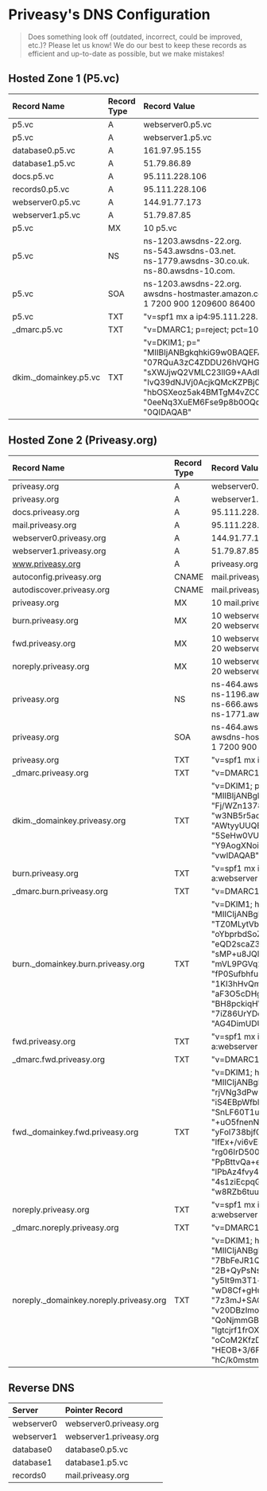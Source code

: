 # Priveasy's DNS Configuration

> Does something look off (outdated, incorrect, could be improved, etc.)? Please let us know! We do our best to keep these records as efficient and up-to-date as possible, but we make mistakes!

## Hosted Zone 1 (P5.vc)

|Record Name|Record Type|Record Value|TTL|Alias|Routing Policy|Differentiator|
| :------------ | :------------ | :------------ | :------------ | :------------ | :------------ | :------------ |
|p5.vc|A|webserver0.p5.vc||Yes|Weighted|200|
|p5.vc|A|webserver1.p5.vc||Yes|Weighted|50|
|database0.p5.vc|A|161.97.95.155|10800|No|Simple||
|database1.p5.vc|A|51.79.86.89|10800|No|Simple||
|docs.p5.vc|A|95.111.228.106|10800|No|Simple||
|records0.p5.vc|A|95.111.228.106|10800|No|Simple||
|webserver0.p5.vc|A|144.91.77.173|10800|No|Simple||
|webserver1.p5.vc|A|51.79.87.85|10800|No|Simple||
|p5.vc|MX|10 p5.vc|10800|No|Simple||
|p5.vc|NS|ns-1203.awsdns-22.org.<br>ns-543.awsdns-03.net.<br>ns-1779.awsdns-30.co.uk.<br>ns-80.awsdns-10.com.|172800|No|Simple||
|p5.vc|SOA|ns-1203.awsdns-22.org.<br>awsdns-hostmaster.amazon.com.<br>1 7200 900 1209600 86400|900|No|Simple||
|p5.vc|TXT|"v=spf1 mx a ip4:95.111.228.106/32 include:mail.priveasy.org -all"|10800|No|Simple||
|_dmarc.p5.vc|TXT|"v=DMARC1; p=reject; pct=100"|10800|No|Simple||
|dkim._domainkey.p5.vc|TXT|"v=DKIM1; p=" "MIIBIjANBgkqhkiG9w0BAQEFAAOCAQ8AMIIBCgKCAQEAoLgiU64/jJQcKeUgaJMT" "07RQuA3zC4ZDDU26hVQHGVwHI4AbuTkZUEe3DOWoP52iw5lCK+sB0h6tjqx7JtLj" "sXWJjwQ2VMLC23llG9+AAdLGlsi9vYPfvwWkW/zkndnD2FynD/R8ej0rh0c37EFO" "IvQ39dNJVj0AcjkQMcKZPBj0a5Sl1NHpZHKgVK+0z+ucR7fJRPwilGj9Mvk1qTwU" "hbOSXeoz5ak4BMTgM4vZC0/seE0LvAGF46yZyny+rrc6rGXhyeUfW91K+CXfF1CT" "0eeNq3XuEM6Fse9p8b0OQquetO8RITaO6kGFr3iradNgpJkpr79fmh4XreNoznvD" "0QIDAQAB"|3600|No|Simple||

## Hosted Zone 2 (Priveasy.org)

|Record Name|Record Type|Record Value|TTL|Alias|Routing Policy|Differentiator|
| :------------ | :------------ | :------------ | :------------ | :------------ | :------------ | :------------ |
|priveasy.org|A|webserver0.priveasy.org||Yes|Weighted|200|
|priveasy.org|A|webserver1.priveasy.org||Yes|Weighted|50|
|docs.priveasy.org|A|95.111.228.106|10800|No|Simple||
|mail.priveasy.org|A|95.111.228.106|10800|No|Simple||
|webserver0.priveasy.org|A|144.91.77.173|10800|No|Simple||
|webserver1.priveasy.org|A|51.79.87.85|10800|No|Simple||
|www.priveasy.org|A|priveasy.org||Yes|Simple||
|autoconfig.priveasy.org|CNAME|mail.priveasy.org|172800|No|Simple||
|autodiscover.priveasy.org|CNAME|mail.priveasy.org|172800|No|Simple||
|priveasy.org|MX|10 mail.priveasy.org|10800|No|Simple||
|burn.priveasy.org|MX|10 webserver0.priveasy.org<br>20 webserver1.priveasy.org|10800|No|Simple||
|fwd.priveasy.org|MX|10 webserver0.priveasy.org<br>20 webserver1.priveasy.org|10800|No|Simple||
|noreply.priveasy.org|MX|10 webserver0.priveasy.org<br>20 webserver1.priveasy.org|10800|No|Simple||
|priveasy.org|NS|ns-464.awsdns-58.com.<br>ns-1196.awsdns-21.org.<br>ns-666.awsdns-19.net.<br>ns-1771.awsdns-29.co.uk.|172800|No|Simple||
|priveasy.org|SOA|ns-464.awsdns-58.com.<br>awsdns-hostmaster.amazon.com.<br>1 7200 900 1209600 86400|900|No|Simple||
|priveasy.org|TXT|"v=spf1 mx ip4:95.111.228.106/32 a:mail.priveasy.org -all"|10800|No|Simple||
|_dmarc.priveasy.org|TXT|"v=DMARC1; p=reject; pct=100"|10800|No|Simple||
|dkim._domainkey.priveasy.org|TXT|"v=DKIM1; p=" "MIIBIjANBgkqhkiG9w0BAQEFAAOCAQ8AMIIBCgKCAQEAwigNdV1jHCPvZ5UraLd1" "Fj/WZn1378Yk2lriJivVqNTYlKoBesk3Quoqw3r72CGlHXxT188AfHrLGgoFaqaF" "w3NB5r5acOGE7RgeNE5Hm+pQZEwbDME0cx242RA8P1yrQrMNGf/lmZ4Xa44MTjeK" "AWtyyUUQEpIUjtllCdWeTqrwtz8qHR8jQivJWzqWExIQQ+VwzVQKZpiYcOwaRtEP" "5SeHw0VUG1gQKWw5eZ2k4YkHrn3gNXVG3+YyvGGCYJU1rWQQ1uqhXhWDWy5TPtfK" "Y9AogXNoir+1i8V3uq6HnHu6PiM8CB6NCDIkUVeqQax3DbEirUkuPV5IO8zWYis9" "vwIDAQAB"|3600|No|Simple||
|burn.priveasy.org|TXT|"v=spf1 mx ip4:144.91.77.173/32 ip4:51.79.87.85/32 a:webserver0.priveasy.org a:webserver1.priveasy.org -all"|10800|No|Simple||
|_dmarc.burn.priveasy.org|TXT|"v=DMARC1; p=reject; pct=100"|10800|No|Simple||
|burn._domainkey.burn.priveasy.org|TXT|"v=DKIM1; h=sha256; k=rsa; p=" "MIICIjANBgkqhkiG9w0BAQEFAAOCAg8AMIICCgKCAgEAtF/2vp1JjuJUQHnjKAa" "TZ0MLytVbp7/K/xvKGh5GRf8ZWYXe9Yyg34s4RNiL6AABBp4+9FoJTkqZibGzPK" "oYbprbdSoZJj8xD6FoD6Yyl2l5Edd3ozB3lx+KPjlsYCOj/+EZW0mksD6k7kz4+" "eQD2scaZ3grYSwj2ah9KmRzSwYaTtLys2paw8Qd3WPbwQSB/kPYRJsLSiaVhMNT" "sMP+u8JQMS4C22tMFGsoVYPbaxJokcW4cKa2pJ7LeijRz6h2RlClj4YC2KY0+eb" "mVL9PGVq2PlmNtYA6CBRkxaZ/yUYUR0GaRZSEXxlO7yRmK547jRObIkvVZZW03q" "fP0SufbhfuOqcpjY0YhFTvivly/2DtJlhFaKqVm5sbqLkpn537jYmVwr4A+Km6e" "1KI3hHvQmggBNJqPyHn/2X2mmTajbIe/bgkP/At/zhMnmwUrYLcVk1XyMC6qitw" "aF3O5cDHg1Q7iTX25LdadX8sh7bjG67JuIBb9QmYgdbO08hvLMSelM7MzzQsCSl" "BH8pckiqHWzLvqD7zGBNrRBvlPuMo8jOpgA6L5mCyycGSldvC83O7QTMgz9UJD2" "7iZ86UrYDqXlIOVvrsBkHnMF8ORCv4nuCTZ1X0ALoevbHN2UbqdHMK2ywOGBsy6" "AG4DimUDUfCI4GvwhsJhvmMCAwEAAQ=="|3600|No|Simple||
|fwd.priveasy.org|TXT|"v=spf1 mx ip4:144.91.77.173/32 ip4:51.79.87.85/32 a:webserver0.priveasy.org a:webserver1.priveasy.org -all"|10800|No|Simple||
|_dmarc.fwd.priveasy.org|TXT|"v=DMARC1; p=reject; pct=100"|10800|No|Simple||
|fwd._domainkey.fwd.priveasy.org|TXT|"v=DKIM1; h=sha256; k=rsa; p=" "MIICIjANBgkqhkiG9w0BAQEFAAOCAg8AMIICCgKCAgEAmt083QIhR7IE2tgDfla" "rjVNg3dPwP2XTxTQafsW/aIcWa0uCfm+bsz3ezlXPqil5s27rG5Cza7vxBi7P3S" "iS4EBpWfbPM/KxE+3s5X/xxCKqqZifAcvyeeFZC3DjL5pfoxvrHqztIYL1QaLuX" "SnLF60T1uN3dl2kVYBtgJqwmQSpTOu2jqPAO56DoOtyon0zi7e+T/Qlxeod+1Sh" "+uO5fnenN/1bzj1LBUZhfTzf3VhaSRAbmSBWujoFZEKrvBCja35B96notSLgHnP" "yFol738bjf0scy1vbmCjAHuVmMJDkWre0WSYWIpp7BCfpHzT0j4S7K2mQf4tezr" "lfEx+/vi6vEKVoCqWwpARYNDihIv6IENz5it2wGpVqPdGf2+fjvut4YSlM03Axx" "rg06IrD500HcPdM02O3dKk0wfLLNoUfMma1oOZ4LDI5Pjvws6sUZhAbNECu66Ba" "PpBttvQa+eODbT8+BzJfHMNhaZ/T2FZN2HRghgDPcvI+6yVTW/eJSK+xc7G+pqZ" "lPbAz4fvy4J7LQKpovFJ8MSdHM+7wTv0xhFe7NHBow/FjXf9w9qUOdSyauWwhT3" "4s1ziEcpqGnrX6p8bbRGsZWePpfPYEawfa1Zk+bDvvZQlwTym7pKwvkaNB7NmSz" "w8RZb6tuurLIyR2rvDoSQ10CAwEAAQ=="|3600|No|Simple||
|noreply.priveasy.org|TXT|"v=spf1 mx ip4:144.91.77.173/32 ip4:51.79.87.85/32 a:webserver0.priveasy.org a:webserver1.priveasy.org -all"|10800|No|Simple||
|_dmarc.noreply.priveasy.org|TXT|"v=DMARC1; p=reject; pct=100"|10800|No|Simple||
|noreply._domainkey.noreply.priveasy.org|TXT|"v=DKIM1; h=sha256; k=rsa; p=" "MIICIjANBgkqhkiG9w0BAQEFAAOCAg8AMIICCgKCAgEAu/yluGOKbtL6oxZ1rVz" "7BbFeJR1Q6N2ZmqL3WS28ps6Gqj1MGPQZ+2vMMVVGjZRm5M1AiMTnUtSASdUCX9" "2B+QyPsNsz3Y8V7/nvXJkrVlU7HYBS4GQg9k3Mbmr/37rnJDLuAK4yHmDAzfmAP" "y5It9m3T1+fMG/kE7CFc4+DxxLLRZJA3E33Af/ah8hQpW/v1l4saj2dciamdxbW" "wD8Cf+gHuWpFfmM9lquuTLcT11LedWzJcWG/mVWfen5Cb/AtLCyRQ2FUU70Xccy" "7z3mJ+SAQI2bvzZW2XM0L9TA1b5PrJFFJEiY0oosUyF1+8mJkGmT50xC/7a2+25" "v20DBzImorz5qJ0Rsw8aMBGI+Uo4hxByCxZPFPRLz/Mq2CQjLaRDi942uTQYNWC" "QoNjmmGBSN1pnwbFhAx9e8bo4LWnhpgWfhvkiWAXX54rbQ589pWJkQkCWnFBUYw" "lgtcjrf1frOXOAmlC4zVWWNJ9smEDB6q/AQuH+luUY6MMOn2XteoGT+WNObzJsx" "oCoM2KfzDzdIw20IOlGhb1RlHaabPs5K5c6rTIiOIR1mLa8ypX8EhtMl8Rg9hGE" "HEOB+3/6FzISnSEltfPvVBUzkPNzy9QJx6MwI/pD9dbkjSOq5wS/oNsedB4y0eX" "hC/k0mstm7yK+kHcp8msqb8CAwEAAQ=="|3600|No|Simple||

## Reverse DNS

|Server|Pointer Record|
| :------------ | :------------ |
|webserver0|webserver0.priveasy.org|
|webserver1|webserver1.priveasy.org|
|database0|database0.p5.vc|
|database1|database1.p5.vc|
|records0|mail.priveasy.org|
